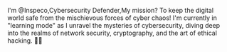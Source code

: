 I'm @Inspeco,Cybersecurity Defender,My mission? To keep the digital world safe from the mischievous forces of cyber chaos!
I'm currently in "learning mode" as I unravel the mysteries of cybersecurity, diving deep into the realms of network security,
cryptography, and the art of ethical hacking. 🕵️‍♂️
